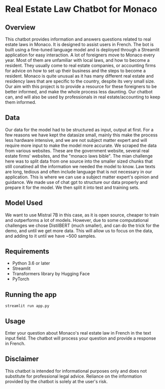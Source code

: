 # Real Estate Law Chatbot for Monaco

## Overview

This chatbot provides information and answers questions related to real estate laws in Monaco. It is designed to assist users in French. The bot is built using a fine-tuned language model and is deployed through a Streamlit application for easy interaction.
A lot of foreigners move to Monaco every year. Most of them are unfamiliar with local laws, and how to become a resident. 
They usually come to real estate companies, or accounting firms for advice on how to set up their business and the steps to become a resident. 
Monaco is quite unusual as it has many different real estate and residency laws that are specific to the country, despite its very small size. 
Our aim with this project is to provide a resource for these foreigners to be better informed, and make the whole process less daunting. Our chatbot can, and will also be used by professionals in real estate/accounting to keep them informed. 

## Data

Our data for the model had to be structured as input, output at first. For a few reasons we have kept the datasize small, mainly this make the process less hardware intensive, and we are not subject matter expert and will require more input to make the model more accurate. 
We scraped the data from various websites. These are the government website, several real estate firms' websites, and the "monaco laws bible". The mian challenge here was to split data from one source into the smaller sized chunks that still conatined all the information we needed the model to know. Law texts are long, tedious and often include language that is not necessary in our application. This is where we can use a subject matter expert's opinion and guidance. 
We made use of chat gpt to structure our data properly and prepare it for the model. We then split it into test and training sets. 

## Model Used 
We want to use Mistral 7B in this case, as it is open source, cheaper to train and outperforms a lot of models. 
However, due to some computational challenges we chose DistilBERT (much smaller), and can do the trick for the demo, and until we get more data. 
This will allow us to focus on the data, and adding to it until we have ~500 samples. 

## Requirements

* Python 3.6 or later
* Streamlit
* Transformers library by Hugging Face
* PyTorch


## Running the app
`streamlit run app.py`

## Usage 
Enter your question about Monaco's real estate law in French in the text input field. The chatbot will process your question and provide a response in French.

## Disclaimer
This chatbot is intended for informational purposes only and does not substitute for professional legal advice. Reliance on the information provided by the chatbot is solely at the user's risk.
